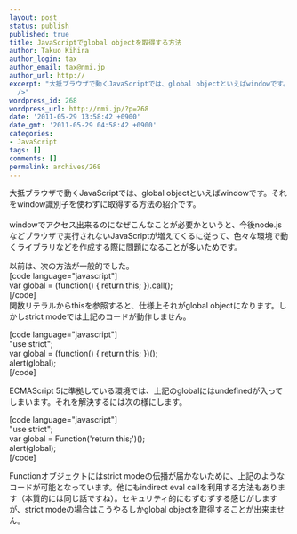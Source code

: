 ```yaml
---
layout: post
status: publish
published: true
title: JavaScriptでglobal objectを取得する方法
author: Takuo Kihira
author_login: tax
author_email: tax@nmi.jp
author_url: http://
excerpt: "大抵ブラウザで動くJavaScriptでは、global objectといえばwindowです。それをwindow識別子を使わずに取得する方法の紹介です。<br
  />"
wordpress_id: 268
wordpress_url: http://nmi.jp/?p=268
date: '2011-05-29 13:58:42 +0900'
date_gmt: '2011-05-29 04:58:42 +0900'
categories:
- JavaScript
tags: []
comments: []
permalink: archives/268
---
```

<p>大抵ブラウザで動くJavaScriptでは、global objectといえばwindowです。それをwindow識別子を使わずに取得する方法の紹介です。<br />
<a id="more"></a><a id="more-268"></a><br />
windowでアクセス出来るのになぜこんなことが必要かというと、今後node.jsなどブラウザで実行されないJavaScriptが増えてくるに従って、色々な環境で動くライブラリなどを作成する際に問題になることが多いためです。</p>
<p>以前は、次の方法が一般的でした。<br />
[code language="javascript"]<br />
var global = (function() { return this; }).call();<br />
[/code]<br />
関数リテラルからthisを参照すると、仕様上それがglobal objectになります。しかしstrict modeでは上記のコードが動作しません。</p>
<p>[code language="javascript"]<br />
&quot;use strict&quot;;<br />
var global = (function() { return this; })();<br />
alert(global);<br />
[/code]</p>
<p>ECMAScript 5に準拠している環境では、上記のglobalにはundefinedが入ってしまいます。それを解決するには次の様にします。</p>
<p>[code language="javascript"]<br />
&quot;use strict&quot;;<br />
var global = Function('return this;')();<br />
alert(global);<br />
[/code]</p>
<p>Functionオブジェクトにはstrict modeの伝播が届かないために、上記のようなコードが可能となっています。他にもindirect eval callを利用する方法もあります（本質的には同じ話ですね）。セキュリティ的にむずむずする感じがしますが、strict modeの場合はこうやるしかglobal objectを取得することが出来ません。</p>
